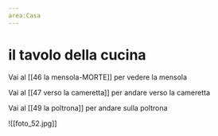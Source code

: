 ```yaml
---
area:Casa
---
```

# il tavolo della cucina

Vai al [[46 la mensola-MORTE]] per vedere la mensola

Vai al [[47 verso la cameretta]] per andare verso la cameretta

Vai al [[49 la poltrona]] per andare sulla poltrona

![[foto_52.jpg]]